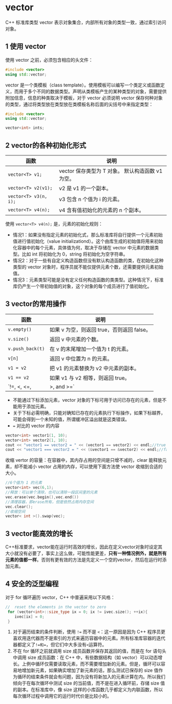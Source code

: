 # vector

C++ 标准库类型 vector 表示对象集合，内部所有对象的类型一致，通过索引访问对象。

## 1 使用 vector

使用 vector 之前，必须包含相应的头文件：

```cpp
#include <vector>
using std::vector;
```

vector 是一个类模板（class template）。使用模板可以编写一个类定义或函数定义，而用于多个不同的数据类型。声明从类模板产生的某种类型的对象，需要提供附加信息，信息的种类取决于模板，对于 vector 必须说明 vector 保存何种对象的类型，通过将类型放在类型放在类模板名称后面的尖括号中来指定类型：

```cpp
#include <vector>
using std::vector;

vector<int> ints;
```

## 2 vector的各种初始化形式

函数 | 说明
---|---
`vector<T> v1;` | vector 保存类型为 T 对象。 默认构造函数 v1 为空。
`vector<T> v2(v1);` | v2 是 v1 的一个副本。
`vector<T> v3(n, i);` | v3 包含 n 个值为 i 的元素。
`vector<T> v4(n);` | v4 含有值初始化的元素的 n 个副本。

使用 `vector<T> v4(n);` 是，元素的初始化规则：

- 情况1：如果没有指定元素的初始化式，那么标准库将自行提供一个元素初始值进行值初始化（value initializationd）。这个由库生成的初始值将用来初始化容器中的每个元素，具体值为何，取决于存储在 vector 中元素的数据类型。比如 int 将初始化为 0，string 将初始化为空字符串。
- 情况2：对于一些有自定义构造函数但没有默认构造函数的类，在初始化这种类型的 vector 对象时，程序员就不能仅提供元素个数，还需要提供元素初始值。
- 情况3：元素类型可能是没有定义任何构造函数的类类型。这种情况下，标准库仍产生一个带初始值的对象，这个对象的每个成员进行了值初始化。

## 3 vector的常用操作

函数 | 说明
---|---
`v.empty()` | 如果 v 为空，则返回 true，否则返回 false。
`v.size()` | 返回 v 中元素的个数。
`v.push_back(t)` | 在 v 的末尾增加一个值为 t 的元素。
`v[n]` | 返回 v 中位置为 n 的元素。
`v1 = v2` | 把 v1 的元素替换为 v2 中元素的副本。
`v1 == v2` | 如果 v1 与 v2 相等，则返回 true。
`!=, <, <=, | >, and >=` | 保持这些操作符惯有的含义

- 不能通过下标添加元素，vector 对象的下标可用于访问已存在的元素，但是不能用于添加元素。
- 关于下标必需明确，只能对确知已存在的元素执行下标操作，如果下标越界，可能会得到一个未知的值，所谓缓冲区溢出就是这类错误。
- `=` 对比的 vector 的内容

```cpp
vector<int> vector1(1, 10);
vector<int> vector2(1, 10);
cout << "vector1 == vector2 = " << (vector1 == vector2) << endl;//true
cout << "vector1 === vector2 = " << (&vector1 == &vector2) << endl;//false
```

收缩 vertor 的容量：在容器中，其内存占用的空间是只增不减的，clear 能释放元素，却不能减小 vector 占用的内存，可以使用下面方法使 vector 收缩到合适的大小。

```cpp
//6个值为 1 的元素
vector<int> vec(6,1);
//释放：可以单个清除，也可以清除一段区间里的元素
vec.erase(vec.begin(),vec.end())
//清理容器，即erase所有，但是依然占用内存空间
vec.clear();
//收缩空间
vector< int >().swap(vec);  
```

## 3 vector能高效的增长

C++标准要求，vector能在运行时高效的增长，因此在定义vector对象时设定其大小就没有必要了，事实上这么做，可能性能更差，**只有一种情况例外，就是所有元素的值都一样**。否则有更有效的方法是先定义一个空的vector，然后在运行时添加元素。

## 4 安全的泛型编程

对于 for 循环遍历 vector，C++ 中普遍采用以下风格：

```cpp
//  reset the elements in the vector to zero
 for (vector<int>::size_type ix = 0; ix != ivec.size(); ++ix){
    ivec[ix] = 0;
 }
```

1. 对于遍历结束的条件判断，使用 `!=` 而不是 `<`：这一原因是因为 C++ 程序员更喜欢用迭代器而不是索引的方式来遍历容器中的元素。所有标准库容器的迭代器都定义了`!=和=`，但它们中大多没有`<`运算符。
2. 不在 for 循环之前就调用 size 成员函数并保存其返回的值，而是在 for 语句头中调用 size 成员函数：在 C++ 中，有些数据结构（如 vector）可以动态增长。上例中循环仅需要读取元素，而不需要增加新的元素。但是，循环可以容易地增加新元素，如果确实增加了新元素的话，那么测试已保存的 size 值作为循环的结束条件就会有问题，因为没有将新加入的元素计算在内。所以我们倾向于在每次循环中测试 size 的当前值，而不是在进入循环前，存储 size 值的副本。在标准库中，像 size 这样的小库函数几乎都定义为内联函数，所以每次循环过程中调用它的运行时代价是比较小的。
